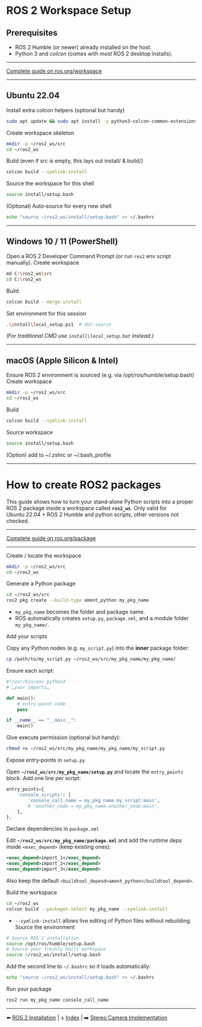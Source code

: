 # ROS 2 Workspace Setup


## Prerequisites  
* ROS 2 Humble (or newer) already installed on the host.  
* Python 3 and *colcon* (comes with most ROS 2 desktop installs).

---

[Complete guide on ros.org/workspace](https://docs.ros.org/en/foxy/Tutorials/Beginner-Client-Libraries/Creating-A-Workspace/Creating-A-Workspace.html)

---

## Ubuntu 22.04

Install extra colcon helpers (optional but handy)
```bash
sudo apt update && sudo apt install -y python3-colcon-common-extensions
```
Create workspace skeleton
```bash
mkdir -p ~/ros2_ws/src
cd ~/ros2_ws
```
Build (even if src is empty, this lays out install/ & build/)
```bash
colcon build --symlink-install
```
Source the workspace for this shell
```bash
source install/setup.bash
```
(Optional) Auto‑source for every new shell
```bash
echo "source ~/ros2_ws/install/setup.bash" >> ~/.bashrc
```

---

## Windows 10 / 11 (PowerShell)

Open a ROS 2 Developer Command Prompt  (or run `ros2` env script manually).
Create workspace
```bash
md C:\ros2_ws\src
cd C:\ros2_ws
```
Build
```bash
colcon build --merge-install
```
Set environment for this session
```bash
.\install\local_setup.ps1  # dot‑source
```
*(For traditional CMD use `install\local_setup.bat` instead.)*

---

## macOS (Apple Silicon & Intel)

Ensure ROS 2 environment is sourced (e.g. via /opt/ros/humble/setup.bash)
Create workspace
```bash
mkdir -p ~/ros2_ws/src
cd ~/ros2_ws
```
Build
```bash
colcon build --symlink-install
```
Source workspace
```bash
source install/setup.bash
```
(Option) add to ~/.zshrc or ~/.bash_profile


---

# How to create ROS2 packages

This guide shows how to turn your stand‑alone Python scripts into a proper ROS 2 package inside a workspace called **`ros2_ws`**. Only valid for Ubuntu 22.04 + ROS 2 Humble and python scripts, other versions not checked.

---

[Complete guide on ros.org/package](https://docs.ros.org/en/foxy/Tutorials/Beginner-Client-Libraries/Creating-Your-First-ROS2-Package.html)

---
Create / locate the workspace

```bash
mkdir -p ~/ros2_ws/src
cd ~/ros2_ws
```
Generate a Python package

```bash
cd ~/ros2_ws/src
ros2 pkg create --build-type ament_python my_pkg_name
```

* `my_pkg_name` becomes the folder and package name.  
* ROS automatically creates `setup.py`, `package.xml`, and a module folder `my_pkg_name/`.

 Add your scripts

Copy any Python nodes (e.g. `my_script.py`) into the **inner** package folder:

```bash
cp /path/to/my_script.py ~/ros2_ws/src/my_pkg_name/my_pkg_name/
```

Ensure each script:

```python
#!/usr/bin/env python3
# …your imports…

def main():
    # entry‑point code
    pass

if __name__ == "__main__":
    main()
```

Give execute permission (optional but handy):

```bash
chmod +x ~/ros2_ws/src/my_pkg_name/my_pkg_name/my_script.py
```

Expose entry‑points in `setup.py`

Open **`~/ros2_ws/src/my_pkg_name/setup.py`** and locate the `entry_points` block.  Add one line per script:

```python
entry_points={
    'console_scripts': [
        'console_call_name = my_pkg_name.my_script:main',
        # 'another_node = my_pkg_name.another_node:main',
    ],
},
```


Declare dependencies in `package.xml`

Edit **`~/ros2_ws/src/my_pkg_name/package.xml`** and add the runtime deps inside `<exec_depend>` (keep existing ones):

```xml
<exec_depend>import_1</exec_depend>
<exec_depend>import_2</exec_depend>
<exec_depend>import_3</exec_depend>
```

Also keep the default `<buildtool_depend>ament_python</buildtool_depend>`.

Build the workspace

```bash
cd ~/ros2_ws
colcon build --packages-select my_pkg_name --symlink-install
```

* `--symlink-install` allows live editing of Python files without rebuilding.
Source the environment

```bash
# Source ROS 2 installation
source /opt/ros/humble/setup.bash
# Source your freshly built workspace
source ~/ros2_ws/install/setup.bash
```

Add the second line to `~/.bashrc` so it loads automatically:

```bash
echo "source ~/ros2_ws/install/setup.bash" >> ~/.bashrc
```
Run your package

```bash
ros2 run my_pkg_name console_call_name
```

---

⬅️ [ROS 2 Installation](03_ros2_install.md) | 🔝 [Index](README.md) | ➡️ [Stereo Camera Implementation](05_stereo_cam.md)


